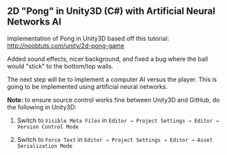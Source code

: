## 2D "Pong" in Unity3D (C#) with Artificial Neural Networks AI

Implementation of Pong in Unity3D based off this tutorial: http://noobtuts.com/unity/2d-pong-game

Added sound effects, nicer background, and fixed a bug where the ball would "stick" to the bottom/top walls.

The next step will be to implement a computer AI versus the player. This is going to be implemented using artificial neural networks.

**Note:** to ensure source control works fine between Unity3D and GitHub, do the following in Unity3D:

1. Switch to `Visible Meta Files` in `Editor → Project Settings → Editor → Version Control Mode`

2. Switch to `Force Text` in `Editor → Project Settings → Editor → Asset Serialization Mode`


